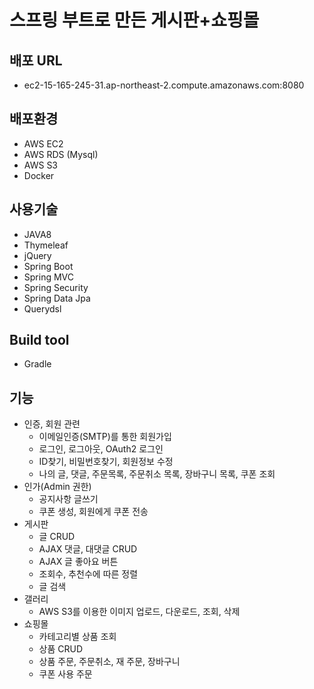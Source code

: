# 스프링 부트로 만든 게시판+쇼핑몰
## 배포 URL
- ec2-15-165-245-31.ap-northeast-2.compute.amazonaws.com:8080
## 배포환경
- AWS EC2
- AWS RDS (Mysql)
- AWS S3
- Docker
## 사용기술
- JAVA8
- Thymeleaf
- jQuery
- Spring Boot
- Spring MVC
- Spring Security
- Spring Data Jpa
- Querydsl
## Build tool
- Gradle
## 기능
- 인증, 회원 관련
  - 이메일인증(SMTP)를 통한 회원가입
  - 로그인, 로그아웃, OAuth2 로그인
  - ID찾기, 비밀번호찾기, 회원정보 수정
  - 나의 글, 댓글, 주문목록, 주문취소 목록, 장바구니 목록, 쿠폰 조회
- 인가(Admin 권한)
  - 공지사항 글쓰기
  - 쿠폰 생성, 회원에게 쿠폰 전송
- 게시판
  - 글 CRUD
  - AJAX 댓글, 대댓글 CRUD
  - AJAX 글 좋아요 버튼
  - 조회수, 추천수에 따른 정렬
  - 글 검색  
- 갤러리
  - AWS S3를 이용한 이미지 업로드, 다운로드, 조회, 삭제
- 쇼핑몰
  - 카테고리별 상품 조회
  - 상품 CRUD
  - 상품 주문, 주문취소, 재 주문, 장바구니
  - 쿠폰 사용 주문
